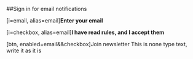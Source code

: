 ##Sign in for email notifications

[i=email, alias=email]**Enter your email**

[i=checkbox, alias=email]**I have read rules, and I accept them**

[btn, enabled=email&&checkbox]Join newsletter
This is none type text, write it as it is